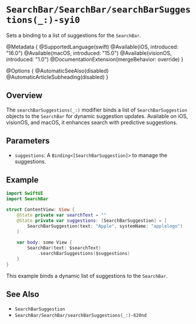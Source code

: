 # ``SearchBar/SearchBar/searchBarSuggestions(_:)-syi0``

Sets a binding to a list of suggestions for the `SearchBar`.

@Metadata {
    @SupportedLanguage(swift)
    @Available(iOS, introduced: "16.0")
    @Available(macOS, introduced: "15.0")
    @Available(visionOS, introduced: "1.0")
    @DocumentationExtension(mergeBehavior: override)
}

@Options {
    @AutomaticSeeAlso(disabled)
    @AutomaticArticleSubheading(disabled)
}

## Overview

The `searchBarSuggestions(_:)` modifier binds a list of `SearchBarSuggestion` objects to the `SearchBar` for dynamic suggestion updates. Available on iOS, visionOS, and macOS, it enhances search with predictive suggestions.

## Parameters

- `suggestions`: A `Binding<[SearchBarSuggestion]>` to manage the suggestions.

## Example

```swift
import SwiftUI
import SearchBar

struct ContentView: View {
    @State private var searchText = ""
    @State private var suggestions: [SearchBarSuggestion] = [
        SearchBarSuggestion(text: "Apple", systemName: "applelogo")
    ]
    
    var body: some View {
        SearchBar(text: $searchText)
            .searchBarSuggestions($suggestions)
    }
}
```

This example binds a dynamic list of suggestions to the `SearchBar`.

## See Also

- ``SearchBarSuggestion``
- ``SearchBar/SearchBar/searchBarSuggestions(_:)-620nd``
